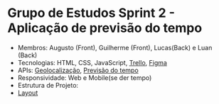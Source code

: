 # Grupo de Estudos Sprint 2 - Aplicação de previsão do tempo

* Membros: Augusto (Front), Guilherme (Front), Lucas(Back) e Luan (Back) 
* Tecnologias: HTML, CSS, JavaScript, [Trello](https://trello.com/b/faaA8wN0/sprint-2-ages), [Figma](https://www.figma.com/design/LPJXgilMtBpEcLnyFHq0sz/Interface-Grupo-de-Estudos-Sprint-2?node-id=0-1&node-type=CANVAS&t=QBbEoyOJrWugvVwo-0)
* APIs: [Geolocalização](https://developers.google.com/maps/documentation/javascript/geolocation?hl=pt-br#maps_map_geolocation-javascript), [Previsão do tempo](https://openweathermap.org/api/one-call-3#current)
* Responsividade: Web e Mobile(se der tempo)
* Estrutura de Projeto:
* [Layout](https://www.figma.com/design/LPJXgilMtBpEcLnyFHq0sz/Interface-Grupo-de-Estudos-Sprint-2?node-id=0-1&node-type=CANVAS&t=QBbEoyOJrWugvVwo-0)
